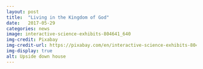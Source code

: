 ```yaml
---
layout: post
title:  "Living in the Kingdom of God"
date:   2017-05-29
categories: news
image: interactive-science-exhibits-804641_640
img-credit: Pixabay
img-credit-url: https://pixabay.com/en/interactive-science-exhibits-804641/
img-display: true
alt: Upside down house
---
```


